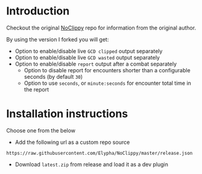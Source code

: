 # Introduction

Checkout the original [NoClippy](https://github.com/UnknownX7/NoClippy) repo for information from the original author.

By using the version I forked you will get:

- Option to  enable/disable live `GCD clipped` output separately
- Option to  enable/disable live `GCD wasted` output separately
- Option to  enable/disable `report` output after a combat separately
  - Option to disable report for encounters shorter than a configurable seconds (by default `30`)
  - Option to use `seconds`, or `minute:seconds` for encounter total time in the report

# Installation instructions

Choose one from the below

- Add the following url as a custom repo source

```
https://raw.githubusercontent.com/Elypha/NoClippy/master/release.json
```

- Download `latest.zip` from release and load it as a dev plugin
